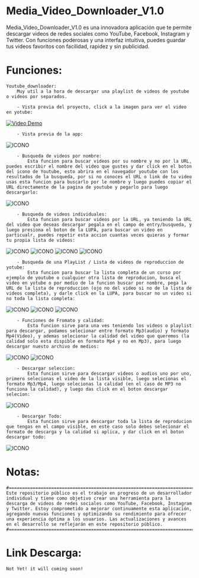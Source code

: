 # Media_Video_Downloader_V1.0
 Media_Video_Downloader_V1.0 es una innovadora aplicación que te permite descargar videos de redes sociales como YouTube, Facebook, Instagram y Twitter. Con funciones poderosas y una interfaz intuitiva, puedes guardar tus videos favoritos con facilidad, rapidez y sin publicidad.

# Funciones:
    Youtube_downloader: 
        Muy util a la hora de descargar una playlist de videos de youtube o videos por separados.

        - Vista previa del proyecto, click a la imagen para ver el video en yotube:
   [![Video Demo](https://github.com/emerson199818/Media_Video_Downloader_V1.0/blob/main/PROYECTO%2FGUI%2FCapts%2F1.PNG)](https://youtu.be/w9cXIlg8cO8)
   
   		- Vista previa de la app:
   ![ICONO](https://github.com/emerson199818/Media_Video_Downloader_V1.0/blob/main/PROYECTO%2FGUI%2FCapts%2F2.PNG)

   		- Busqueda de videos por nombre:
   			Esta funcion para buscar videos por su nombre y no por la URL, puedes escribir el nombre del video que gustes y dar click en el boton del icono de Youtube, esto abrira en el navegador youtube con los resultados de la busqueda, por si no conoces el URL o link de tu video usas esta funcion para buscarlo por le nombre y luego puedes copiar el URL directamente de la pagina de youtube y pegarlo para luego descargarlo:
   ![ICONO](https://github.com/emerson199818/Media_Video_Downloader_V1.0/blob/main/PROYECTO%2FGUI%2FCapts%2F3.PNG)

   		- Busqueda de videos individuales:
   			Esta funcion para buscar videos por la URL, ya teniendo la URL del video que deseas descargar pegala en el campo de entry/busqueda, y luego presiona el boton de la LUPA, para buscar un video en particualr, puedes repetir esta accion cuantas veces quieras y formar tu propia lista de videos:
   ![ICONO](https://github.com/emerson199818/Media_Video_Downloader_V1.0/blob/main/PROYECTO%2FGUI%2FCapts%2F4.PNG)
   ![ICONO](https://github.com/emerson199818/Media_Video_Downloader_V1.0/blob/main/PROYECTO%2FGUI%2FCapts%2F5.PNG)
   ![ICONO](https://github.com/emerson199818/Media_Video_Downloader_V1.0/blob/main/PROYECTO%2FGUI%2FCapts%2F6.PNG)
   ![ICONO](https://github.com/emerson199818/Media_Video_Downloader_V1.0/blob/main/PROYECTO%2FGUI%2FCapts%2F7.PNG)

   		- Busqueda de una PlayList / Lista de videos de reproduccion de yotube:
   			Esta funcion para buscar la lista completa de un curso por ejemplo de youtube o cualquier otra lista de reproducion, busca el video en yotube o por medio de la funcion buscar por nombre, pega la URL de la lista de reproduccion (ojo no del video si no de la lista de videos completa), y darle click en la LUPA, para buscar no un video si no toda la lista completa:
   ![ICONO](https://github.com/emerson199818/Media_Video_Downloader_V1.0/blob/main/PROYECTO%2FGUI%2FCapts%2F9.PNG)
   ![ICONO](https://github.com/emerson199818/Media_Video_Downloader_V1.0/blob/main/PROYECTO/GUI/Capts/10.PNG)
   ![ICONO](https://github.com/emerson199818/Media_Video_Downloader_V1.0/blob/main/PROYECTO/GUI/Capts/11.PNG)

   		- Funciones de Fromato y calidad:
   			Esta funcion sirve para una ves teniendo los videos o playlist para descargar, podamos selecionar entre formato Mp3(audio) y formato Mp4(Video), y ademas selecionar la calidad del video que queremos (la calidad solo esta dispible en formato Mp4 y no en Mp3), para luego descargar nuesto archivo de medios:
   ![ICONO](https://github.com/emerson199818/Media_Video_Downloader_V1.0/blob/main/PROYECTO/GUI/Capts/14.PNG)
   ![ICONO](https://github.com/emerson199818/Media_Video_Downloader_V1.0/blob/main/PROYECTO/GUI/Capts/15.PNG)

   		- Descargar seleccion:
   			Esta funcion sirve para descargar videos o audios uno por uno, primero selecionas el video de la lista visible, luego selecionas el formato Mp3/Mp4, luego selecionas la calidad (en el caso de MP3 no funciona la calidad), y luego das click en el boton descargar selecion:
   ![ICONO](https://github.com/emerson199818/Media_Video_Downloader_V1.0/blob/main/PROYECTO/GUI/Capts/8.PNG)

   		- Descargar Todo:
   			Esta funcion sirve para descargar toda la lista de reproducion que tengas en el campo visible, en este caso solo debes selecionar el formato de descarga y la calidad si aplica, y dar click en el boton descargar todo:
   ![ICONO](https://github.com/emerson199818/Media_Video_Downloader_V1.0/blob/main/PROYECTO/GUI/Capts/13.PNG)


# Notas:
    #===================================================================================#
	Este repositorio público es el trabajo en progreso de un desarrollador individual y tiene como objetivo crear una herramienta para la descarga de videos de redes sociales como YouTube, Facebook, Instagram y Twitter. Estoy comprometido a mejorar continuamente esta aplicación, agregando nuevas funciones y optimizando su rendimiento para ofrecer una experiencia óptima a los usuarios. Las actualizaciones y avances en el desarrollo se reflejarán en este repositorio público.
    #===================================================================================#

# Link Descarga:
    Not Yet! it will coming soon!

